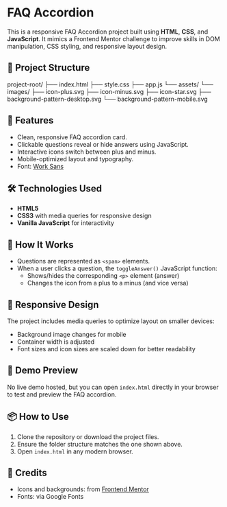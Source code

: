# FAQ Accordion

This is a responsive FAQ Accordion project built using **HTML**, **CSS**, and **JavaScript**. It mimics a Frontend Mentor challenge to improve skills in DOM manipulation, CSS styling, and responsive layout design.



## 📁 Project Structure
project-root/
├── index.html
├── style.css
├── app.js
└── assets/
    └── images/
        ├── icon-plus.svg
        ├── icon-minus.svg
        ├── icon-star.svg
        ├── background-pattern-desktop.svg
        └── background-pattern-mobile.svg



## 🚀 Features

- Clean, responsive FAQ accordion card.
- Clickable questions reveal or hide answers using JavaScript.
- Interactive icons switch between plus and minus.
- Mobile-optimized layout and typography.
- Font: [Work Sans](https://fonts.google.com/specimen/Work+Sans)



## 🛠️ Technologies Used

- **HTML5**
- **CSS3** with media queries for responsive design
- **Vanilla JavaScript** for interactivity


## 🧠 How It Works

- Questions are represented as `<span>` elements.
- When a user clicks a question, the `toggleAnswer()` JavaScript function:
  - Shows/hides the corresponding `<p>` element (answer)
  - Changes the icon from a plus to a minus (and vice versa)



## 📱 Responsive Design

The project includes media queries to optimize layout on smaller devices:

- Background image changes for mobile
- Container width is adjusted
- Font sizes and icon sizes are scaled down for better readability


## 📸 Demo Preview

No live demo hosted, but you can open `index.html` directly in your browser to test and preview the FAQ accordion.


## 📦 How to Use

1. Clone the repository or download the project files.
2. Ensure the folder structure matches the one shown above.
3. Open `index.html` in any modern browser.



## 🙏 Credits

- Icons and backgrounds: from [Frontend Mentor](https://www.frontendmentor.io/)
- Fonts: via Google Fonts
